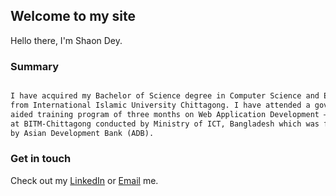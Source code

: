 ## Welcome to my site

Hello there, I'm Shaon Dey.

### Summary

```markdown

I have acquired my Bachelor of Science degree in Computer Science and Engineering
from International Islamic University Chittagong. I have attended a government
aided training program of three months on Web Application Development – Dot Net
at BITM-Chittagong conducted by Ministry of ICT, Bangladesh which was funded
by Asian Development Bank (ADB).

```

### Get in touch

Check out my [LinkedIn](https://www.linkedin.com/in/ShaonDey) or [Email](mailto:shaond3y@gmail.com) me.

